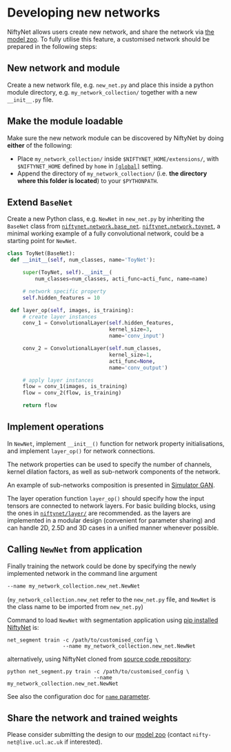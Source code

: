 # Developing new networks

NiftyNet allows users create new network, and share the network via [the model
zoo](./model_zoo.html).  To fully utilise this feature, a customised network
should be prepared in the following steps:

## New network and module
   Create a new network file, e.g. `new_net.py` and place this inside a python
   module directory, e.g. `my_network_collection/` together with a new
   `__init__.py` file.

## Make the module loadable
   Make sure the new network module can be discovered by NiftyNet
   by doing **either** of the following:

   * Place `my_network_collection/` inside `$NIFTYNET_HOME/extensions/`, with
     `$NIFTYNET_HOME` defined by `home` in
     [`[global]`](./model_zoo.html#global-settings) setting.
   * Append the directory of `my_network_collection/` (i.e. **the directory
     where this folder is located**) to your `$PYTHONPATH`.


## Extend `BaseNet`
   Create a new Python class, e.g. `NewNet` in `new_net.py` by inheriting the
   `BaseNet` class from
   [`niftynet.network.base_net`](./niftynet.network.base_net.html).
   [`niftynet.network.toynet`](./niftynet.network.toynet.html), a minimal
   working example of a fully convolutional network, could be a starting point
   for `NewNet`.

   ```python
   class ToyNet(BaseNet):
    def __init__(self, num_classes, name='ToyNet'):

        super(ToyNet, self).__init__(
            num_classes=num_classes, acti_func=acti_func, name=name)

        # network specific property
        self.hidden_features = 10

    def layer_op(self, images, is_training):
        # create layer instances
        conv_1 = ConvolutionalLayer(self.hidden_features,
                                    kernel_size=3,
                                    name='conv_input')

        conv_2 = ConvolutionalLayer(self.num_classes,
                                    kernel_size=1,
                                    acti_func=None,
                                    name='conv_output')

        # apply layer instances
        flow = conv_1(images, is_training)
        flow = conv_2(flow, is_training)

        return flow
   ```

## Implement operations
   In `NewNet`, implement `__init__()` function for network property
   initialisations, and implement `layer_op()` for network connections.

   The network properties can be used to specify the number of channels, kernel
   dilation factors, as well as sub-network components of the network.

   An example of sub-networks composition is presented in
   [Simulator GAN](./niftynet.network.simulator_gan.html).

   The layer operation function `layer_op()` should specify how the input
   tensors are connected to network layers.  For basic building blocks, using
   the ones in [`niftynet/layer/`](./niftynet.layer.html) are recommended. as
   the layers are implemented in a modular design (convenient for parameter
   sharing) and can handle 2D, 2.5D and 3D cases in a unified manner whenever
   possible.

## Calling `NewNet` from application
   Finally training the network could be done by specifying the newly
   implemented network in the command line argument

   ```bash
   --name my_network_collection.new_net.NewNet
   ```

   (`my_network_collection.new_net` refer to the `new_net.py` file, and `NewNet`
   is the class name to be imported from `new_net.py`)

   Command to load `NewNet` with segmentation application using [pip installed
   NiftyNet](./installation.html) is:
   ```
   net_segment train -c /path/to/customised_config \
                     --name my_network_collection.new_net.NewNet
   ```
   alternatively, using NiftyNet cloned from [source code
   repository](./installation.html):
   ```
   python net_segment.py train -c /path/to/customised_config \
                               --name my_network_collection.new_net.NewNet
   ```

   See also the configuration doc for [`name` parameter](./config_spec.html#name).

## Share the network and trained weights
   Please consider submitting the design to our [model zoo](./model_zoo.html)
   (contact `nifty-net@live.ucl.ac.uk` if interested).

